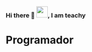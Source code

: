 ### Hi there 👋 <img src="https://raw.githubusercontent.com/MartinHeinz/MartinHeinz/master/wave.gif" width="30px">, I am teachy

<!--
**teachy7789/teachy7789** is a ✨ _special_ ✨ repository because its `README.md` (this file) appears on your GitHub profile.

Here are some ideas to get you started:

- 🔭 I’m currently working on ...
- 🌱 I’m currently learning ...
- 👯 I’m looking to collaborate on ...
- 🤔 I’m looking for help with ...
- 💬 Ask me about ...
- 📫 How to reach me: ...
- 😄 Pronouns: ...
- ⚡ Fun fact: ...
-->
<h1>Programador</h1>
